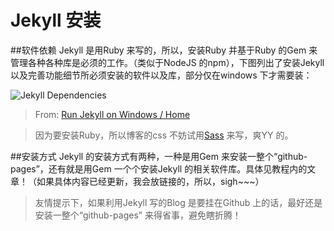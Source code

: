 # Jekyll 安装

##软件依赖
Jekyll 是用Ruby 来写的，所以，安装Ruby 并基于Ruby 的Gem 来管理各种各种库是必须的工作。（类似于NodeJS 的npm），下图列出了安装Jekyll 以及完善功能细节所必须安装的软件以及库，部分仅在windows 下才需要装：

![Jekyll Dependencies]({{site.url}}/image/2014-12/jekyll-dependencies.png "Jekyll Dependencies")

> From: [Run Jekyll on Windows / Home](http://jekyll-windows.juthilo.com/)


> 因为要安装Ruby，所以博客的css 不妨试用[Sass](http://sass-lang.com/documentation/file.SASS_REFERENCE.html 'sass-lang.com') 来写，爽YY 的。


##安装方式
Jekyll 的安装方式有两种，一种是用Gem 来安装一整个“github-pages”，还有就是用Gem 一个个安装Jekyll 的相关软件库。具体见教程内的文章！（如果具体内容已经更新，我会放链接的，所以，sigh~~~）

> 友情提示下，如果利用Jekyll 写的Blog 是要挂在Github 上的话，最好还是安装一整个“github-pages” 来得省事，避免瞎折腾！

